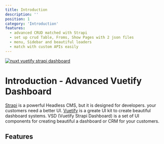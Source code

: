 ```yaml
---
title: Introduction
description: ''
position: 1
category: 'Introduction'
features:
  - advanced CRUD matched with Strapi 
  - set up crud Table, Froms, Show Pages with 2 json files
  - menu, Sidebar and beautiful loaders
  - match with custom APIs easily
---
```

[![nuxt vuetify strapi dashboard](/banner.png)](https://vsd.savy.ir)

# Introduction - Advanced Vuetify Dashboard 
[Strapi](https://strapi.io) is a powerful Headless CMS, but it is designed for developers. your customers need a better UI. [Vuetify](vuetifyjs.com) is a greate UI kit to create beautiful dashboard systems.
VSD (Vuetify Strapi Dashboard) is a set of UI components for creating beautiful a dashboard or CRM for your customers.

## Features

<list :items="features"></list>